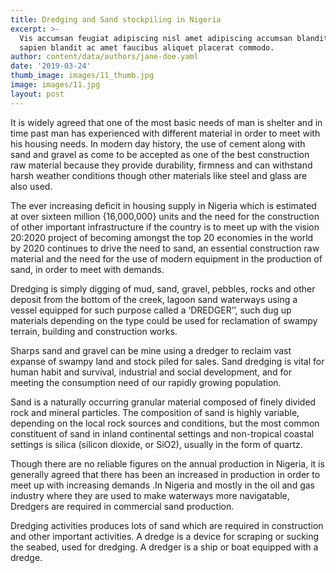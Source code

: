```yaml
---
title: Dredging and Sand stockpiling in Nigeria
excerpt: >-
  Vis accumsan feugiat adipiscing nisl amet adipiscing accumsan blandit accumsan
  sapien blandit ac amet faucibus aliquet placerat commodo.
author: content/data/authors/jane-doe.yaml
date: '2019-03-24'
thumb_image: images/11_thumb.jpg
image: images/11.jpg
layout: post
---
```

It is widely agreed that one of the most basic needs of man is shelter and in time past man has experienced with different material in order to meet with his housing needs. In modern day history, the use of cement along with sand and gravel as come to be accepted as one of the best construction raw material because they provide durability, firmness and can withstand harsh weather conditions though other materials like steel and glass are also used.

The ever increasing deficit in housing supply in Nigeria which is estimated at over sixteen million {16,000,000} units and the need for the construction of other important infrastructure if the country is to meet up with the vision 20:2020 project of becoming amongst the top 20 economies in the world by 2020 continues to drive the need to sand, an essential construction raw material and the need for the use of modern equipment in the production of sand, in order to meet with demands.

Dredging is simply digging of mud, sand, gravel, pebbles, rocks and other deposit from the bottom of the creek, lagoon sand waterways using a vessel equipped for such purpose called a ‘DREDGER’’, such dug up materials depending on the type could be used for reclamation of swampy terrain, building and construction works.

Sharps sand and gravel can be mine using a dredger to reclaim vast expanse of swampy land and stock piled for sales. Sand dredging is vital for human habit and survival, industrial and social development, and for meeting the consumption need of our rapidly growing population.

Sand is a naturally occurring granular material composed of finely divided rock and mineral particles. The composition of sand is highly variable, depending on the local rock sources and conditions, but the most common constituent of sand in inland continental settings and non-tropical coastal settings is silica (silicon dioxide, or SiO2), usually in the form of quartz.

Though there are no reliable figures on the annual production in Nigeria, it is generally agreed that there has been an increased in production in order to meet up with increasing demands .In Nigeria and mostly in the oil and gas industry where they are used to make waterways more navigatable, Dredgers are required in commercial sand production.

Dredging activities produces lots of sand which are required in construction and other important activities. A dredge is a device for scraping or sucking the seabed, used for dredging. A dredger is a ship or boat equipped with a dredge.